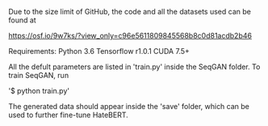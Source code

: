 Due to the size limit of GitHub, the code and all the datasets used can be found at 

https://osf.io/9w7ks/?view_only=c96e5611809845568b8c0d81acdb2b46


Requirements:
  Python 3.6
  Tensorflow r1.0.1
  CUDA 7.5+
  
All the defult parameters are listed in 'train.py' inside the SeqGAN folder. To train SeqGAN, run

'$ python train.py'

The generated data should appear inside the 'save' folder, which can be used to further fine-tune HateBERT. 
